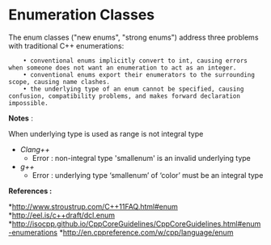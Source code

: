 # Enumeration Classes
  
The enum classes ("new enums", "strong enums") address three problems with traditional C++ enumerations:

        • conventional enums implicitly convert to int, causing errors when someone does not want an enumeration to act as an integer.
        • conventional enums export their enumerators to the surrounding scope, causing name clashes.
        • the underlying type of an enum cannot be specified, causing confusion, compatibility problems, and makes forward declaration impossible.

**Notes** :

When underlying type is used as range is not integral type

- *Clang++*
  - Error : non-integral type 'smallenum' is an invalid underlying type
- *g++*
  - Error : underlying type ‘smallenum’ of ‘color’ must be an integral type

**References :**

*http://www.stroustrup.com/C++11FAQ.html#enum
*http://eel.is/c++draft/dcl.enum
*http://isocpp.github.io/CppCoreGuidelines/CppCoreGuidelines.html#enum-enumerations
*http://en.cppreference.com/w/cpp/language/enum
